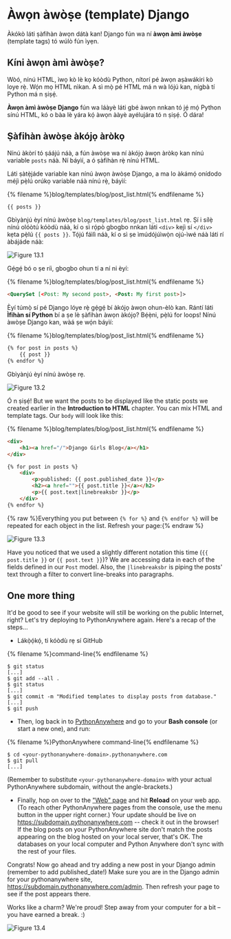 # Àwọn àwòṣe (template) Django

Àkókò láti ṣàfihàn àwọn dátà kan! Django fún wa ní **àwọn àmì àwòṣe** (template tags) tó wúlò fún ìyẹn.

## Kíni àwọn àmì àwòṣe?

Wòó, nínú HTML, ìwọ kò lè kọ kóòdù Python, nítorí pé àwọn aṣàwákiri kò loye rẹ̀. Wọ́n mọ HTML nìkan. A sì mọ̀ pé HTML má n wà lójú kan, nígbà tí Python má n ṣiṣẹ́.

**Àwọn àmì àwòṣe Django** fún wa láàyè láti gbé àwọn nnkan tó jẹ́ mọ́ Python sínú HTML, kó o bàa lè yára kọ́ àwọn ààyè ayélujára tó n ṣiṣẹ́. Ó dára!

## Ṣàfihàn àwòṣe àkójọ àròkọ

Nínú àkòrí tó ṣáájú náà, a fún àwòṣe wa ní àkójọ àwọn àròkọ kan nínú variable `posts` náà. Ní báyìí, a ó ṣàfihàn rẹ̀ nínú HTML.

Láti ṣàtẹ̀jáde variable kan nínú àwọn àwòṣe Django, a ma lo àkámọ́ onídodo méjì pẹ̀lú orúkọ variable náà nínú rẹ̀, báyìí:

{% filename %}blog/templates/blog/post_list.html{% endfilename %}

```html
{{ posts }}
```

Gbìyànjú èyí nínú àwòṣe `blog/templates/blog/post_list.html` rẹ. Ṣí i sílẹ̀ nínú olóòtú kóòdù náà, kí o sì rọ́pò gbogbo nnkan láti `<div>` kejì sí `</div>` kẹta pẹ̀lú `{{ posts }}`. Tọ́jú fáìlì náà, kí o sì ṣe ìmúdójúìwọ̀n ojú-ìwé náà láti rí àbájáde náà:

![Figure 13.1](images/step1.png)

Gẹ́gẹ́ bó o ṣe ríi, gbogbo ohun tí a ní ni èyí:

{% filename %}blog/templates/blog/post_list.html{% endfilename %}

```html
<QuerySet [<Post: My second post>, <Post: My first post>]>
```

Èyí túmọ̀ sí pé Django lóye rẹ̀ gẹ́gẹ́ bí àkójọ àwọn ohun-èlò kan. Rántí láti **Ìfihàn sí Python** bí a ṣe lè ṣàfihàn àwọn àkójọ? Bẹ́ẹ̀ni, pẹ̀lú for loops! Nínú àwòṣe Django kan, wàá ṣe wọ́n báyìí:

{% filename %}blog/templates/blog/post_list.html{% endfilename %}

```html
{% for post in posts %}
    {{ post }}
{% endfor %}
```

Gbìyànjú èyí nínú àwòṣe rẹ.

![Figure 13.2](images/step2.png)

Ó n ṣiṣẹ́! But we want the posts to be displayed like the static posts we created earlier in the **Introduction to HTML** chapter. You can mix HTML and template tags. Our `body` will look like this:

{% filename %}blog/templates/blog/post_list.html{% endfilename %}

```html
<div>
    <h1><a href="/">Django Girls Blog</a></h1>
</div>

{% for post in posts %}
    <div>
        <p>published: {{ post.published_date }}</p>
        <h2><a href="">{{ post.title }}</a></h2>
        <p>{{ post.text|linebreaksbr }}</p>
    </div>
{% endfor %}
```

{% raw %}Everything you put between `{% for %}` and `{% endfor %}` will be repeated for each object in the list. Refresh your page:{% endraw %}

![Figure 13.3](images/step3.png)

Have you noticed that we used a slightly different notation this time (`{{ post.title }}` or `{{ post.text }}`)? We are accessing data in each of the fields defined in our `Post` model. Also, the `|linebreaksbr` is piping the posts' text through a filter to convert line-breaks into paragraphs.

## One more thing

It'd be good to see if your website will still be working on the public Internet, right? Let's try deploying to PythonAnywhere again. Here's a recap of the steps…

* Lákọ̀ọ́kọ́, ti kóòdù rẹ sí GitHub

{% filename %}command-line{% endfilename %}

    $ git status
    [...]
    $ git add --all .
    $ git status
    [...]
    $ git commit -m "Modified templates to display posts from database."
    [...]
    $ git push
    

* Then, log back in to [PythonAnywhere](https://www.pythonanywhere.com/consoles/) and go to your **Bash console** (or start a new one), and run:

{% filename %}PythonAnywhere command-line{% endfilename %}

    $ cd <your-pythonanywhere-domain>.pythonanywhere.com
    $ git pull
    [...]
    

(Remember to substitute `<your-pythonanywhere-domain>` with your actual PythonAnywhere subdomain, without the angle-brackets.)

* Finally, hop on over to the ["Web" page](https://www.pythonanywhere.com/web_app_setup/) and hit **Reload** on your web app. (To reach other PythonAnywhere pages from the console, use the menu button in the upper right corner.) Your update should be live on https://subdomain.pythonanywhere.com -- check it out in the browser! If the blog posts on your PythonAnywhere site don't match the posts appearing on the blog hosted on your local server, that's OK. The databases on your local computer and Python Anywhere don't sync with the rest of your files.

Congrats! Now go ahead and try adding a new post in your Django admin (remember to add published_date!) Make sure you are in the Django admin for your pythonanywhere site, https://subdomain.pythonanywhere.com/admin. Then refresh your page to see if the post appears there.

Works like a charm? We're proud! Step away from your computer for a bit – you have earned a break. :)

![Figure 13.4](images/donut.png)